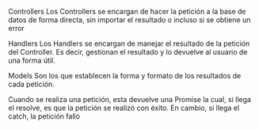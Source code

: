 Controllers
Los Controllers se encargan de hacer la petición a la base de datos de forma directa, sin importar el resultado o incluso si se obtiene un error

Handlers
Los Handlers se encargan de manejar el resultado de la petición del Controller. Es decir, gestionan el resultado y lo devuelve al usuario de una forma útil.

Models
Son los que establecen la forma y formato de los resultados de cada petición.

Cuando se realiza una petición, esta devuelve una Promise la cual, si llega el resolve, es que la petición se realizó con éxito. En cambio, si llega el catch, la petición falló